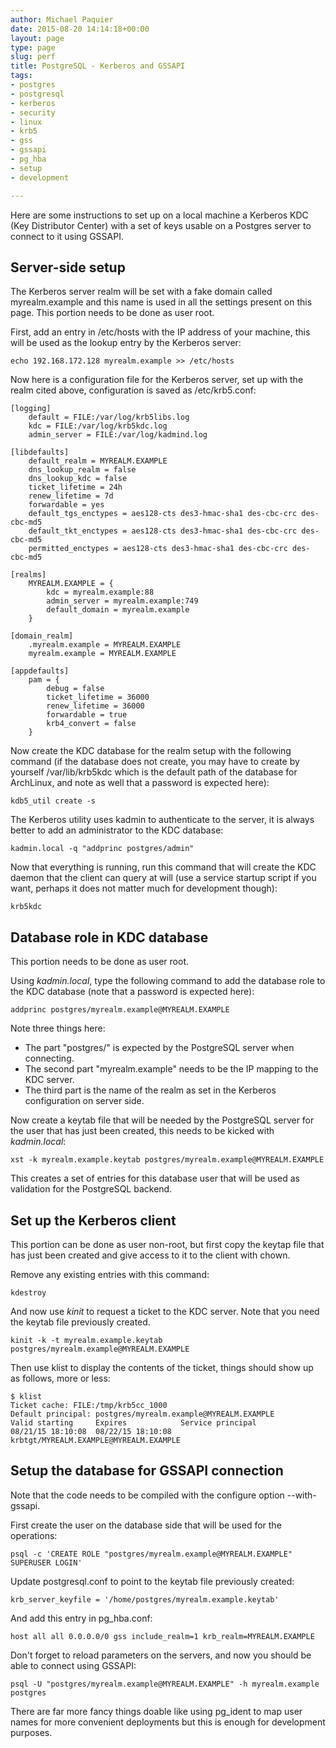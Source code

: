 ```yaml
---
author: Michael Paquier
date: 2015-08-20 14:14:18+00:00
layout: page
type: page
slug: perf
title: PostgreSQL - Kerberos and GSSAPI
tags:
- postgres
- postgresql
- kerberos
- security
- linux
- krb5
- gss
- gssapi
- pg_hba
- setup
- development

---
```


Here are some instructions to set up on a local machine a Kerberos KDC (Key
Distributor Center) with a set of keys usable on a Postgres server to connect
to it using GSSAPI.

## Server-side setup

The Kerberos server realm will be set with a fake domain called
myrealm.example and this name is used in all the settings present on this
page. This portion needs to be done as user root.

First, add an entry in /etc/hosts with the IP address of your machine, this
will be used as the lookup entry by the Kerberos server:

    echo 192.168.172.128 myrealm.example >> /etc/hosts

Now here is a configuration file for the Kerberos server, set up with the
realm cited above, configuration is saved as /etc/krb5.conf:

    [logging]
        default = FILE:/var/log/krb5libs.log
        kdc = FILE:/var/log/krb5kdc.log
        admin_server = FILE:/var/log/kadmind.log

    [libdefaults]
        default_realm = MYREALM.EXAMPLE
        dns_lookup_realm = false
        dns_lookup_kdc = false
        ticket_lifetime = 24h
        renew_lifetime = 7d
        forwardable = yes
        default_tgs_enctypes = aes128-cts des3-hmac-sha1 des-cbc-crc des-cbc-md5
        default_tkt_enctypes = aes128-cts des3-hmac-sha1 des-cbc-crc des-cbc-md5
        permitted_enctypes = aes128-cts des3-hmac-sha1 des-cbc-crc des-cbc-md5

    [realms]
        MYREALM.EXAMPLE = {
            kdc = myrealm.example:88
            admin_server = myrealm.example:749
            default_domain = myrealm.example
        }

    [domain_realm]
        .myrealm.example = MYREALM.EXAMPLE
        myrealm.example = MYREALM.EXAMPLE

    [appdefaults]
        pam = {
            debug = false
            ticket_lifetime = 36000
            renew_lifetime = 36000
            forwardable = true
            krb4_convert = false
        }

Now create the KDC database for the realm setup with the following command
(if the database does not create, you may have to create by yourself
/var/lib/krb5kdc which is the default path of the database for ArchLinux,
and note as well that a password is expected here):

    kdb5_util create -s

The Kerberos utility uses kadmin to authenticate to the server, it is
always better to add an administrator to the KDC database:

    kadmin.local -q "addprinc postgres/admin"

Now that everything is running, run this command that will create the KDC
daemon that the client can query at will (use a service startup script if
you want, perhaps it does not matter much for development though):

    krb5kdc

## Database role in KDC database

This portion needs to be done as user root.

Using *kadmin.local*, type the following command to add the database role
to the KDC database (note that a password is expected here):

    addprinc postgres/myrealm.example@MYREALM.EXAMPLE

Note three things here:

  * The part "postgres/" is expected by the PostgreSQL server when
  connecting.
  * The second part "myrealm.example" needs to be the IP mapping to
  the KDC server.
  * The third part is the name of the realm as set in the Kerberos
  configuration on server side.

Now create a keytab file that will be needed by the PostgreSQL server
for the user that has just been created, this needs to be kicked with
*kadmin.local*:

    xst -k myrealm.example.keytab postgres/myrealm.example@MYREALM.EXAMPLE

This creates a set of entries for this database user that will be
used as validation for the PostgreSQL backend.

## Set up the Kerberos client

This portion can be done as user non-root, but first copy the keytap
file that has just been created and give access to it to the client
with chown.

Remove any existing entries with this command:

    kdestroy

And now use *kinit* to request a ticket to the KDC server. Note that you
need the keytab file previously created.

    kinit -k -t myrealm.example.keytab  postgres/myrealm.example@MYREALM.EXAMPLE

Then use klist to display the contents of the ticket, things should show
up as follows, more or less:

    $ klist
    Ticket cache: FILE:/tmp/krb5cc_1000
    Default principal: postgres/myrealm.example@MYREALM.EXAMPLE
    Valid starting     Expires            Service principal
    08/21/15 18:10:08  08/22/15 18:10:08  krbtgt/MYREALM.EXAMPLE@MYREALM.EXAMPLE

## Setup the database for GSSAPI connection

Note that the code needs to be compiled with the configure option
--with-gssapi.

First create the user on the database side that will be used for the
operations:

    psql -c 'CREATE ROLE "postgres/myrealm.example@MYREALM.EXAMPLE" SUPERUSER LOGIN'

Update postgresql.conf to point to the keytab file previously created:

    krb_server_keyfile = '/home/postgres/myrealm.example.keytab'

And add this entry in pg_hba.conf:

    host all all 0.0.0.0/0 gss include_realm=1 krb_realm=MYREALM.EXAMPLE

Don't forget to reload parameters on the servers, and now you should
be able to connect using GSSAPI:

    psql -U "postgres/myrealm.example@MYREALM.EXAMPLE" -h myrealm.example postgres

There are far more fancy things doable like using pg_ident to map user
names for more convenient deployments but this is enough for development
purposes.
